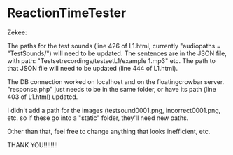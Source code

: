 # ReactionTimeTester


Zekee:

The paths for the test sounds (line 426 of L1.html, currently "audiopaths = "TestSounds/") will need to be updated. The sentences are in the JSON file, with path: "Testsetrecordings/testsetL1/example 1.mp3" etc. The path to that JSON file will need to be updated (line 444 of L1.html).

The DB connection worked on localhost and on the floatingcrowbar server. "response.php" just needs to be in the same folder, or have its path (line 403 of L1.html) updated.

I didn't add a path for the images (testsound0001.png, incorrect0001.png, etc. so if these go into a "static" folder, they'll need new paths.

Other than that, feel free to change anything that looks inefficient, etc.

THANK YOU!!!!!!!!
